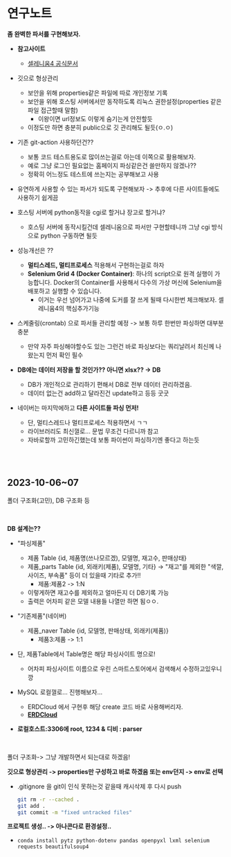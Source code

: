 # 연구노트

**좀 완벽한 파서를 구현해보자.**

* **참고사이트**
  * [셀레니움4 공식문서](https://www.selenium.dev/documentation/webdriver/browsers/chrome/)

* 깃으로 형상관리
  * 보안을 위해 properties같은 파일에 따로 개인정보 기록
  * 보안을 위해 호스팅 서버에서만 동작하도록 리눅스 권한설정(properties 같은파일 접근할때 말함)
    * 이왕이면 url정보도 이렇게 숨기는게 안전할듯
  * 이정도만 하면 충분히 public으로 깃 관리해도 될듯(ㅇ.ㅇ)
* 기존 git-action 사용하던건??
  * 보통 코드 테스트용도로 많이쓰는걸로 아는데 이쪽으로 활용해보자.
  * 예로 그냥 로그인 필요없는 홈페이지 파싱같은건 쓸만하지 않겠나??
  * 정확히 어느정도 테스트에 쓰는지는 공부해보고 사용
* 유연하게 사용할 수 있는 파서가 되도록 구현해보자 -> 추후에 다른 사이트들에도 사용하기 쉽게끔
* 호스팅 서버에 python동작을 cgi로 할거냐 장고로 할거냐?
  * 호스팅 서버에 동작시킬건데 셀레니움으로 파서만 구현할테니까 그냥 cgi 방식으로 python 구동하면 될듯
* 성능개선은 ??
  * **멀티스레드, 멀티프로세스** 적용해서 구현하는걸로 하자
  * **Selenium Grid 4 (Docker Container)**: 하나의 script으로 원격 실행이 가능합니다. Docker의 Container를 사용해서 다수의 가상 머신에 Selenium을 배포하고 실행할 수 있습니다. 
    * 이거는 우선 넘어가고 나중에 도커를 잘 쓰게 될때 다시한번 체크해보자. 셀레니움4의 핵심추가기능

* 스케줄링(crontab) 으로 파서들 관리할 예정 -> 보통 하루 한번만 파싱하면 대부분 충분
  * 만약 자주 파싱해야할수도 있는 그런건 바로 파싱보다는 쿼리날려서 최신께 나왔는지 먼저 확인 필수
* **DB에는 데이터 저장을 할 것인가?? 아니면 xlsx?? -> DB**
  * DB가 개인적으로 관리하기 편해서 DB로 전부 데이터 관리하겠음.
  * 데이터 없는건 add하고 달라진건 update하고 등등 굿굿
* 네이버는 마지막에하고 **다른 사이트들 파싱 먼저!**

  * 단, 멀티스레드나 멀티프로세스 적용하면서 ㄱㄱ
  * 라이브러리도 최신껄로... 문법 무조건 다르니까 참고
  * 자바로할까 고민하긴했는데 보통 파이썬이 파싱하기엔 좋다고 하는듯

<br><br>

## 2023-10-06~07

폴더 구조화(고민), DB 구조화 등

<br>

**DB 설계는??**

* "파싱제품" 
  * 제품 Table {id, 제품명(쓰나모르겠), 모델명, 재고수, 판매상태}
  * 제품_parts Table {id, 외래키(제품), 모델명, 기타} -> "재고"를 제외한 "색깔, 사이즈, 부속품" 등이 더 있을때 기타로 추가!!
    * 제품:제품2 -> 1:N
  * 이렇게하면 재고수를 제외하고 얼마든지 더 DB기록 가능
  * 출력은 어차피 같은 모델 내용들 나열만 하면 됨ㅇㅇ.
* "기존제품"(네이버)
  * 제품_naver Table {id, 모델명, 판매상태, 외래키(제품)}
    * 제품3:제품 -> 1:1
* 단, 제품Table에서 Table명은 해당 파싱사이트 명으로!
  * 어차피 파싱사이트 이름으로 우린 스마트스토어에서 검색해서 수정하고있우니깡
* MySQL 로컬껄로... 진행해보자...
  * ERDCloud 에서 구현후 해당 create 코드 바로 사용해버리자.
  * **[ERDCloud](https://www.erdcloud.com/d/N8nnR7nSiPHhx4BpL)**

* **로컬호스트:3306에 root, 1234 & 디비 : parser**

<br>

폴더 구조화-> 그냥 개발하면서 되는대로 하겠음!

**깃으로 형상관리 -> properties만 구성하고 바로 하겠음 또는 env던지 -> env로 선택**

* .gitignore 을 git이 인식 못하는것 같을때 캐시삭제 후 다시 push

  ```bash
  git rm -r --cached .
  git add .
  git commit -m "fixed untracked files"
  ```

**프로젝트 생성.. -> 아나콘다로 환경설정..**

* `conda install pytz python-dotenv pandas openpyxl lxml selenium requests beautifulsoup4`

